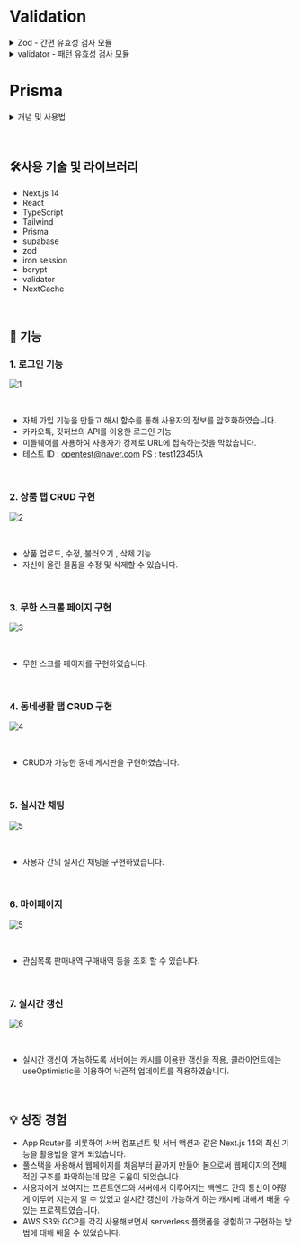 # Validation

<details>
<summary>Zod - 간편 유효성 검사 모듈</summary>
<br>

   form 요소와 함께 사용할 때 유효성 검사 도구로 많이 사용됨
   
<br/>


- 폼 스키마 생성

 
```javascript
'use server';
...

const formSchema = z
  .object({
     username: z
        .string({
           invalid_type_error: `이름은 ${INVALID.STRING}`,
           required_error: `이름을 ${INVALID.INPUT}`,
        })
        .min(3, INVALID.TOO_SHORT)
        .max(10, INVALID.TOO_LONG)
        .toLowerCase()
        .trim()
        // 그 외 유효성 검사 규칙과 메시지 추가 - refine, regex
        .regex(hasSlang(), '이름에 비속어가 포함돼 있습니다.')
        .transform((username) => `🔥 ${username} 🔥`),
     email: z.string().email(INVALID.EMAIL).trim().toLowerCase(),
     password: z
       .string()
       .min(10, INVALID.TOO_SHORT)
       .trim()
       .regex(
          pwRegex,
          '비밀번호는 대﹒소문자, 하나 이상의 숫자, 특수문자를 포함해야 합니다.',
       ),
     confirm_password: z.string().min(10, INVALID.TOO_SHORT).trim(),
  })
  // 객체 전체에 한 번에 적용하는 유효성 검사 => fieldErrors가 아닌, formErrors 로 오류 메시지 전달
  .refine(({ password, confirm_password }) => isValidPw({ password, confirm_password }), {
     // 단, 기존 fieldErrors 중 하나에 메시지를 표시하도록 하려면
     // 두번째 인자를 string 대신 아래와 같이 객체정보로 변경
     message: '입력된 비밀번호가 서로 다릅니다.',
     path: ['confirm_password'],
  });
```

  <br/>

- 폼 스키마 파싱 - 유효성 검사 수행
  <br/>
 ```javascript
'use server';
 ...

 export const createAccount = (prevState: any, formData: FormData) => {
   const data = {
     username: formData.get('username'),
     email: formData.get('email'),
     password: formData.get('password'),
     confirm_password: formData.get('confirm_password'),
   };
  
   // formSchema.parse(data) 적용 시 try-catch 필수
   const result = formSchema.safeParse(data);

   if (!result.success) {
     return result.error.flatten();
   } else {
     console.log(result.data);
   }
 };
```
<br/>

- 폼 상태 참조 - 컴포넌트 계층

```javascript
'use client';
...

import { useFormState } from 'react-dom';
import { createAccount } from '@/app/create-account/actions';
...

const [state, action] = useFormState(createAccount, null); //action.ts에 있는 createAccount를 가져옴
...
```
<br/>

- coerce - 숫자타입 입력값 검사
  인풋은 입력 값을 무엇으로 받든 모두 string으로 전달
  따라서, 인풋의 number 타입 입력 값은 정확한 검사를 위해 coerce를 거쳐야 한다.

  ```javascript
  'use server';

    import { z } from 'zod';
 
    const tokenSchema = z.coerce.number().min(100000).max(999999);
 
    export const smsLogin = async (prevState: any, formData: FormData) => {
        console.log(typeof tokenSchema.parse(formData.get('token'))); // number
    };
  ```

  </details>

<details>
<summary>validator - 패턴 유효성 검사 모듈</summary>
   
<br/>

validator는 전화번호, 신용카드 번호 등 인풋의 문자열 입력값의 정규식 패턴을 간편 검사하는 모듈이다.
타입스크립트 지원이 안 되는 모듈이므로, @types/validator 도 함께 설치한다.

```javascript
'use server';

import { z } from 'zod';
import validator from 'validator';

const phoneSchema = z.string().trim().refine(validator.isMobilePhone);
...
```
</details>

# Prisma

<details>
   <summary>개념 및 사용법</summary>

   <br/>

- 개념 
  프리즈마는 대중적인 타입스크립트 지원 ORM 중 하나다.
프리즈마 설치 전에 기본적인 DB 개발 환경은 갖춰두도록 하자. 설치 명령은 아래와 같다.

<br/>

```
npm i prisma
```

- 사용법

  설치 후 프로젝트에 프리즈마 적용을 위해 아래 명령을 실행한다.
그러면, 루트에 prisma 폴더와 함께 그 아래 schema.prisma 파일이 새로 생성된다.
덤으로 데이터베이스 스키마 정보 연동을 위한 환경변수 설정에 필요한 .env 파일도 알아서 생성해준다.

```
npx prisma init
```

<br/>

이후 차근차근 진행하자

```
✔ Your Prisma schema was created at prisma/schema.prisma
You can now open it in your favorite editor.

warn You already have a .gitignore file. Don't forget to add `.env` in it to not commit any private information.

Next steps:
1. Set the DATABASE_URL in the .env file to point to your existing database. If your database has no tables yet, read https://pris.ly/d/getting-started
2. Set the provider of the datasource block in schema.prisma to match your database: postgresql, mysql, sqlite, sqlserver, mongodb or cockroachdb.
3. Run prisma db pull to turn your database schema into a Prisma schema.
4. Run prisma generate to generate the Prisma Client. You can then start querying your database.

More information in our documentation:
https://pris.ly/d/getting-started
```

순서대로 하려면 먼저 .env 파일을 확인하고 데이터베이스 정보를 입력해준다.
데이터베이스 정보(DATABASE_URL)는 개발자가 선택한 데이터베이스 유형마다 다른 패턴을 가지므로
프리즈마 공식 사이트에서 정확히 확인하고 기재해야 한다.

<br/>

- 초기 .env 파일을 보면, 데이터베이스별 프리즈마 연동법을 설명한 <a href="https://www.prisma.io/docs/orm/reference/connection-urls" target="_blank">상세 페이지</a>가 기재돼 있으니 확인
- 데이터베이스 정보는 노출해서는 안 되는 개인정보이므로, .gitignore 파일에 ```.env``` 추가 필수

```
# Environment variables declared in this file are automatically made available to Prisma.
# See the documentation for more detail: https://pris.ly/d/prisma-schema#accessing-environment-variables-from-the-schema

# Prisma supports the native connection string format for PostgreSQL, MySQL, SQLite, SQL Server, MongoDB and CockroachDB.
# See the documentation for all the connection string options: https://pris.ly/d/connection-strings

DATABASE_URL="postgresql://johndoe:randompassword@localhost:5432/mydb?schema=public" // 변경
```

<br/>

```schema.prisma``` 파일에서 선택한 데이터베이스를 제공자(provider)로 변경

```
generator client {
    provider = "prisma-client-js"
}

datasource db {
    provider = "postgresql" // 변경
    url      = env("DATABASE_URL")
}
```

데이터베이스가 연결이 돼 있는 상태라면 터미널에서 아래 명령을 입력한다.

```.env``` 파일에 환경변수로 입력된 DATABASE_URL과
```schema.prisma``` 파일에 입력된 스키마 모델을 토대로
새로운 데이터베이스를 만들어주는 명령이다

이 명령은 스키마를 변경했을 때마다 재실행해줘야 한다.

```
npx prisma migrate dev
```

그러면 아래와 같은 질문이 뜨는데, 깃 커밋 메시지와 같은 개념이다.
아래와 같이 모델과 관련성 있는 이름을 짓고 엔터를 누른다.
띄어쓰기가 허용되지 않으므로, 필요한 경우 '_'를 넣어 작성한다.

```
? Enter a name for the new migration: add_user
```

위 일련의 행위는 아래 명령으로 한 번에 처리할 수도 있다.

```
npx prisma migrate dev --name ["모델 변경 설명(제목)"]
```

이후 prisma 폴더 아래 migrations 폴더가 새로 생성되고
그 하위에 날짜_모델변경설명(제목)형식의 폴더와 CREATE 문이 입력된
migration.sql 파일이 추가된 걸 확인할 수 있다.


이 시점에서 데이터베이스가 새로 생성된 것도 확인 가능한데,
약간의 시간차가 발생할 수 있으니, 새로고침을 계속 눌러준다.

또, 이때 프리즈마에서 아래 위치에
방금 만든 스키마를 위한 JS 파일과 타입까지 새로 생성했다는 사실도 확인할 수 있다.

-```node_modules/prisma/client,```

-```node_modules/@prisma/@client```

이 코드들 또한 개발에 활용 가능하므로 다음과 같이 import 해서 쓰면 된다.

- 등록
  ```javascript
  import { PrismaClient } from '@prisma/client';

   const db = new PrismaClient();

   const test = async () => {
     const user = await db.user.create({
       data: {
         username: 'test', // @unique 속성이라, 두 번째 실행부터 정상적으로 오류 발생
       },
     });
   }
   console.log(user);

   test();
  ```

  ```javascript
  INSERT INTO user (username) VALUES ('test');
  ```

  
- 조회 (JOIN)
  ```javascript
  export const getProduct = async (id: number) => 
     db.product.findUnique({
       where: { id },
       include: {
        user: {
          select: {
            username: true,
            avatar: true,
          },
        },
     },
   });
  ```
  
  ```javascript
  SELECT
     product.id,
     product.name,
     product.description,
     product.price,
     product.image,
     product.created_at,
     product.updated_at,
     user.username,
     user.avatar
   FROM product
   INNER JOIN user ON product.user_id = user.id
   WHERE product.id = ?;
  ```

- 조회 - 페이지네이션: ```skip```, ```take``` 키 사용

  ```javascript
  export const getMoreProducts = async (page: number) => {
     return db.product.findMany({
         select: {
         title: true,
         price: true,
         created_at: true,
         photo: true,
         description: true,
         id: true,
       },
       skip: page,
       take: CONTENT_PER_PAGE,
       orderBy: {
         created_at: 'desc',
       },
     });
   };
  ```
  
- 삭제

  ```javascript
  await db.product.delete({
     where: { id: id },
   });
  ```

  ```javascript
  DELETE FROM product WHERE id = ?;
  ```

  프리즈마에서 제공하는 무료 DB프로그램은 아래의 명령어로 실행 가능하다
  스키마를 변경한 경우, 실행중인 프리즈마 스튜디오 종료 후 재실행을 하여야 새로운 스키마가 반영된 DB를 볼 수 있다.

  ```
  npx prisma studio
  ```
  
- 로그 보기

  ```javascript
  import { PrismaClient } from '@prisma/client';

   const db = new PrismaClient({
     log: [
       {
         emit: 'event',
         level: 'query',
       },
       {
         emit: 'stdout',
         level: 'error',
       },
       {
         emit: 'stdout',
         level: 'info',
       },
       {
         emit: 'stdout',
         level: 'warn',
       },
     ],
   });

   export default db;
  ```

   로그 형식을 지정하는 함수는 종단에서 실행될 수 없으므로, libs/hooks.ts 유틸로 분리

  ```javascript
  export const setQueryLog = (roll: string, caller: string, result?: object | null) => {
     db.$on('query', (e) => {
       // SQL 키워드 자동 개행 및 색상 부여
       const query = e.query
         .toString()
         .replace(
           /(SELECT|UPDATE|DELETE|FROM|JOIN ON|WHERE|GROUP BY|HAVING|ORDER BY|LIMIT|OFFSET)\b/g,
           '\n\x1b[35m$1\x1b[0m',
         )
         .replace(/(DESC|ASC)\b/g, '\x1b[35m$1\x1b[0m')
         .replace(/,/g, '\n')
         .replaceAll('`', '');

       console.log(chalk.black(chalk.bgCyan(` ❖ caller: ${caller} `)));
       console.log(chalk.black(chalk.bgCyan(` ❖ roll: ${roll} `)));
       console.log(`${chalk.cyan('Query: ')}${query}`);
       console.log(`${chalk.blue('Params: ')}${e.params}`);
       console.log(
         `${chalk.yellow('Duration: ')}${e.duration}ms ${e.duration >= 2 ? chalk.red('Too Lazy') : chalk.green('Good')}`,
       );
       result && console.log(`${chalk.cyan('Result:')}`);
       result && console.log(result);
       console.log(chalk.black(chalk.bgCyan(` ❖ DONE! ❖ `)));
     });
   };
  
  ```

  서버 콘솔 - 예시(상품목록 더 보기)

  ```javascript
   ❖ caller: getPosts 
    ❖ roll: 동네생활 포스트 목록 조회
   Query:
   SELECT carrot_market_reloaded.User.id
    carrot_market_reloaded.User.username
    carrot_market_reloaded.User.email
    carrot_market_reloaded.User.password
    carrot_market_reloaded.User.phone
    carrot_market_reloaded.User.github_id
    carrot_market_reloaded.User.avatar
    carrot_market_reloaded.User.created_at
    carrot_market_reloaded.User.updated_at
   FROM carrot_market_reloaded.User
   WHERE (carrot_market_reloaded.User.id = ? AND 1=1)
   LIMIT ?
   OFFSET ?
   Params: [5,1,0]
   Duration: 0ms Good
   Result:
   [
     {
       id: 1,
       title: '이물건 팔아요',
       description: '가성비갑!',
       views: 0,
       created_at: 2024-05-02T06:33:43.594Z,
       _count: { comments: 0, likes: 2 }
     }
   ]
    ❖ DONE! ❖
  ```

</details>

<br/>
<br/>

## **🛠사용 기술 및 라이브러리**

- Next.js 14
- React
- TypeScript
- Tailwind
- Prisma
- supabase
- zod
- iron session
- bcrypt
- validator
- NextCache

<br/>

## **📝 기능**

### **1. 로그인 기능**
![1](https://github.com/taehyeon0412/next_market_clone/assets/71374539/291f5b53-b966-41d2-a4b7-f986c28780bb)

<br/>

- 자체 가입 기능을 만들고 해시 함수를 통해 사용자의 정보를 암호화하였습니다.
- 카카오톡, 깃허브의 API를 이용한 로그인 기능
- 미들웨어를 사용하여 사용자가 강제로 URL에 접속하는것을 막았습니다.
- 테스트 ID : opentest@naver.com PS : test12345!A

<br/>

### **2. 상품 탭 CRUD 구현**
![2](https://github.com/taehyeon0412/next_market_clone/assets/71374539/eb793758-9102-4dd3-be83-a72affd02f8f)

<br/>

- 상품 업로드, 수정, 불러오기 , 삭제 기능
- 자신이 올린 물품을 수정 및 삭제할 수 있습니다.

<br/>

### **3. 무한 스크롤 페이지 구현**
![3](https://github.com/taehyeon0412/next_market_clone/assets/71374539/1f64d411-81be-4637-b8bf-bb8cdf1db1dc)

<br/>

- 무한 스크롤 페이지를 구현하였습니다.

<br/>

### **4. 동네생활 탭 CRUD 구현**
![4](https://github.com/taehyeon0412/next_market_clone/assets/71374539/fe36e141-355d-4a67-9630-a577a8515351)

<br/>

- CRUD가 가능한 동네 게시판을 구현하였습니다.

<br/>

### **5. 실시간 채팅**
![5](https://github.com/taehyeon0412/next_market_clone/assets/71374539/2d79e446-93b5-4a32-9e4d-2ab007b8f39b)

<br/>

- 사용자 간의 실시간 채팅을 구현하였습니다.

<br/>

### **6. 마이페이지**
![5](https://github.com/taehyeon0412/next_market_clone/assets/71374539/5b4ec640-2ab8-4261-b378-5ea581257cbc)

<br/>

- 관심목록 판매내역 구매내역 등을 조회 할 수 있습니다.

<br/>

### **7. 실시간 갱신**
![6](https://github.com/taehyeon0412/next_market_clone/assets/71374539/98e0f4c5-ee78-43ee-89f3-67953c6ce2fe)

<br/>

- 실시간 갱신이 가능하도록 서버에는 캐시를 이용한 갱신을 적용,
  클라이언트에는 useOptimistic을 이용하여 낙관적 업데이트를 적용하였습니다.

<br/>

## 💡 성장 경험


- App Router를 비롯하여 서버 컴포넌트 및 서버 액션과 같은 Next.js 14의 최신 기능을 활용법을 알게 되었습니다.
- 풀스택을 사용해서 웹페이지를 처음부터 끝까지 만들어 봄으로써 웹페이지의 전체적인 구조를 파악하는데 많은 도움이 되었습니다.
- 사용자에게 보여지는 프론트엔드와 서버에서 이루어지는 백엔드 간의 통신이 어떻게 이루어 지는지 알 수 있었고 실시간 갱신이 가능하게 하는 캐시에 대해서 배울 수 있는 프로젝트였습니다.  
- AWS S3와 GCP를 각각 사용해보면서 serverless 플랫폼을 경험하고 구현하는 방법에 대해 배울 수 있었습니다.

